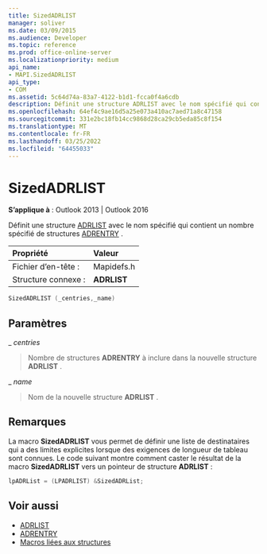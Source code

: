 ```yaml
---
title: SizedADRLIST
manager: soliver
ms.date: 03/09/2015
ms.audience: Developer
ms.topic: reference
ms.prod: office-online-server
ms.localizationpriority: medium
api_name:
- MAPI.SizedADRLIST
api_type:
- COM
ms.assetid: 5c64d74a-83a7-4122-b1d1-fcca0f4a6cdb
description: Définit une structure ADRLIST avec le nom spécifié qui contient un nombre spécifié de structures ADRENTRY.
ms.openlocfilehash: 64ef4c9ae16d5a25e073a410ac7aed71a8c47158
ms.sourcegitcommit: 331e2bc18fb14cc9868d28ca29cb5eda85c8f154
ms.translationtype: MT
ms.contentlocale: fr-FR
ms.lasthandoff: 03/25/2022
ms.locfileid: "64455033"
---
```

# <a name="sizedadrlist"></a>SizedADRLIST

**S’applique à** : Outlook 2013 | Outlook 2016 
  
Définit une structure [ADRLIST](adrlist.md) avec le nom spécifié qui contient un nombre spécifié de structures [ADRENTRY](adrentry.md) . 
  
|Propriété |Valeur |
|:-----|:-----|
|Fichier d’en-tête :  <br/> |Mapidefs.h  <br/> |
|Structure connexe :  <br/> |**ADRLIST** <br/> |
   
```cpp
SizedADRLIST (_centries,_name)
```

## <a name="parameters"></a>Paramètres

_ _centries_
  
> Nombre de structures **ADRENTRY** à inclure dans la nouvelle structure **ADRLIST** . 
    
_ _name_
  
> Nom de la nouvelle structure **ADRLIST** . 
    
## <a name="remarks"></a>Remarques

La macro **SizedADRLIST** vous permet de définir une liste de destinataires qui a des limites explicites lorsque des exigences de longueur de tableau sont connues. Le code suivant montre comment caster le résultat de la macro **SizedADRLIST** vers un pointeur de structure **ADRLIST** : 
  
```cpp
lpADRList = (LPADRLIST) &SizedADRList;
```

## <a name="see-also"></a>Voir aussi

- [ADRLIST](adrlist.md)
- [ADRENTRY](adrentry.md)
- [Macros liées aux structures](macros-related-to-structures.md)

